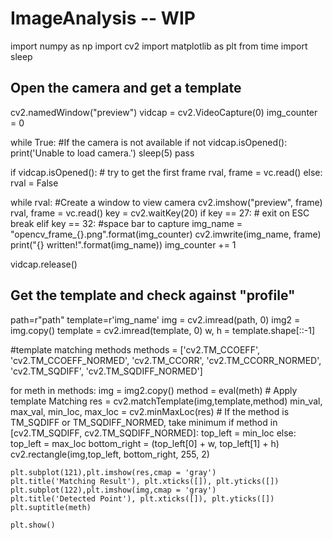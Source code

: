 # ImageAnalysis -- WIP
import numpy as np
import cv2
import matplotlib as plt
from time import sleep


## Open the camera and get a template

cv2.namedWindow("preview")
vidcap = cv2.VideoCapture(0)
img_counter = 0

while True:
    #If the camera is not available
    if not vidcap.isOpened():
        print('Unable to load camera.')
        sleep(5)
        pass

if vidcap.isOpened(): # try to get the first frame
    rval, frame = vc.read()
else:
    rval = False

while rval:
    #Create a window to view camera
    cv2.imshow("preview", frame)
    rval, frame = vc.read()
    key = cv2.waitKey(20)
    if key == 27: # exit on ESC
        break
    elif key == 32: #space bar to capture
        img_name = "opencv_frame_{}.png".format(img_counter)
        cv2.imwrite(img_name, frame)
        print("{} written!".format(img_name))
        img_counter += 1

vidcap.release()


## Get the template and check against "profile"

path=r"path"
template=r'img_name'
img = cv2.imread(path, 0)
img2 = img.copy()
template = cv2.imread(template, 0)
w, h = template.shape[::-1]

#template matching methods
methods = ['cv2.TM_CCOEFF', 'cv2.TM_CCOEFF_NORMED', 'cv2.TM_CCORR',
            'cv2.TM_CCORR_NORMED', 'cv2.TM_SQDIFF', 'cv2.TM_SQDIFF_NORMED']

for meth in methods:
    img = img2.copy()
    method = eval(meth)
    # Apply template Matching
    res = cv2.matchTemplate(img,template,method)
    min_val, max_val, min_loc, max_loc = cv2.minMaxLoc(res)
    # If the method is TM_SQDIFF or TM_SQDIFF_NORMED, take minimum
    if method in [cv2.TM_SQDIFF, cv2.TM_SQDIFF_NORMED]:
        top_left = min_loc
    else:
        top_left = max_loc
    bottom_right = (top_left[0] + w, top_left[1] + h)
    cv2.rectangle(img,top_left, bottom_right, 255, 2)
    
    plt.subplot(121),plt.imshow(res,cmap = 'gray')
    plt.title('Matching Result'), plt.xticks([]), plt.yticks([])
    plt.subplot(122),plt.imshow(img,cmap = 'gray')
    plt.title('Detected Point'), plt.xticks([]), plt.yticks([])
    plt.suptitle(meth)
    
    plt.show()
